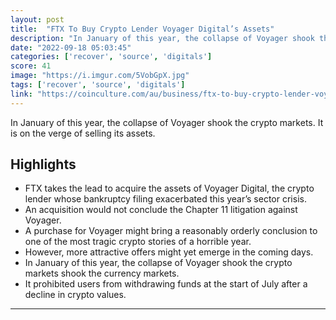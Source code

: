 ```yaml
---
layout: post
title:  "FTX To Buy Crypto Lender Voyager Digital’s Assets"
description: "In January of this year, the collapse of Voyager shook the crypto markets. It is on the verge of selling its assets."
date: "2022-09-18 05:03:45"
categories: ['recover', 'source', 'digitals']
score: 41
image: "https://i.imgur.com/5VobGpX.jpg"
tags: ['recover', 'source', 'digitals']
link: "https://coinculture.com/au/business/ftx-to-buy-crypto-lender-voyager-digitals-assets/"
---
```


In January of this year, the collapse of Voyager shook the crypto markets. It is on the verge of selling its assets.

## Highlights

- FTX takes the lead to acquire the assets of Voyager Digital, the crypto lender whose bankruptcy filing exacerbated this year’s sector crisis.
- An acquisition would not conclude the Chapter 11 litigation against Voyager.
- A purchase for Voyager might bring a reasonably orderly conclusion to one of the most tragic crypto stories of a horrible year.
- However, more attractive offers might yet emerge in the coming days.
- In January of this year, the collapse of Voyager shook the crypto markets shook the currency markets.
- It prohibited users from withdrawing funds at the start of July after a decline in crypto values.

---
